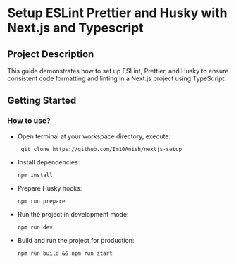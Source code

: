 # Setup ESLint Prettier and Husky with Next.js and Typescript

## Project Description

This guide demonstrates how to set up ESLint, Prettier, and Husky to ensure consistent code formatting and linting in a Next.js project using TypeScript.

## Getting Started

### How to use?

- Open terminal at your workspace directory, execute:
  ```shelll
   git clone https://github.com/Im10Anish/nextjs-setup
  ```
- Install dependencies:
  ```shell
  npm install
  ```
- Prepare Husky hooks:
  ```shell
  npm run prepare
  ```
- Run the project in development mode:
  ```shell
  npm run dev
  ```
- Build and run the project for production:
  ```shell
  npm run build && npm run start
  ```
